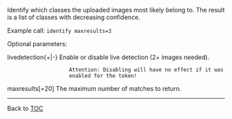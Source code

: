 Identify which classes the uploaded images most likely belong to. The result is
a list of classes with decreasing confidence.

Example call: `identify maxresults=3`


Optional parameters:

   livedetection{+|-}   Enable or disable live detection (2+ images needed).

                        Attention: Disabling will have no effect if it was
                        enabled for the token!

   maxresults[=20]      The maximum number of matches to return.

---

Back to [TOC](./toc.md)